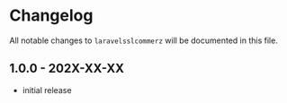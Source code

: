 # Changelog

All notable changes to `laravelsslcommerz` will be documented in this file.

## 1.0.0 - 202X-XX-XX

- initial release
